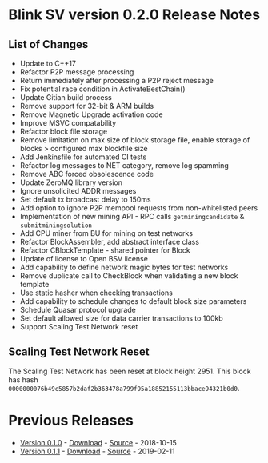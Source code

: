# Blink SV version 0.2.0 Release Notes

## List of Changes
* Update to C++17
* Refactor P2P message processing
* Return immediately after processing a P2P reject message
* Fix potential race condition in ActivateBestChain()
* Update Gitian build process
* Remove support for 32-bit & ARM builds
* Remove Magnetic Upgrade activation code
* Improve MSVC compatability
* Refactor block file storage
* Remove limitation on max size of block storage file, enable storage of blocks > configured max blockfile size
* Add Jenkinsfile for automated CI tests
* Refactor log messages to NET category, remove log spamming
* Remove ABC forced obsolescence code
* Update ZeroMQ library version
* Ignore unsolicited ADDR messages
* Set default tx broadcast delay to 150ms
* Add option to ignore P2P mempool requests from non-whitelisted peers
* Implementation of new mining API - RPC calls `getminingcandidate` & `submitminingsolution`
* Add CPU miner from BU for mining on test networks
* Refactor BlockAssembler, add abstract interface class
* Refactor CBlockTemplate - shared pointer for Block
* Update of license to Open BSV license
* Add capability to define network magic bytes for test networks
* Remove duplicate call to CheckBlock when validating a new block template
* Use static hasher when checking transactions
* Add capability to schedule changes to default block size parameters
* Schedule Quasar protocol upgrade
* Set default allowed size for data carrier transactions to 100kb
* Support Scaling Test Network reset

## Scaling Test Network Reset
The Scaling Test Network has been reset at block height 2951. This block has hash 
`0000000076b49c5857b2daf2b363478a799f95a18852155113bbace94321b0d0`.

# Previous Releases
* [Version 0.1.0](release-notes-v0.1.0.md) - [Download](https://download.blinksv.io/blinksv/0.1.0/) - [Source](https://github.com/blink-sv/blink-sv/tree/v0.1.0) - 2018-10-15
* [Version 0.1.1](release-notes-v0.1.1.md) - [Download](https://download.blinksv.io/blinksv/0.1.1/) - [Source](https://github.com/blink-sv/blink-sv/tree/v0.1.1) - 2019-02-11
